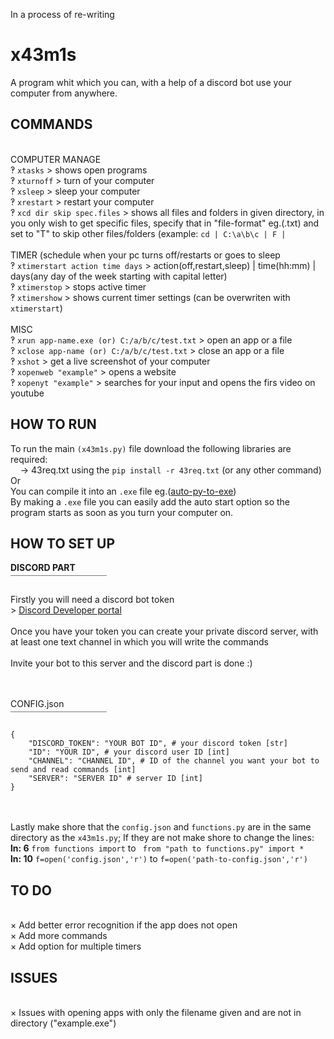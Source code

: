 In a process of re-writing 
# x43m1s
A program whit which you can, with a help of a discord bot use your computer from anywhere.


## COMMANDS
<br> COMPUTER MANAGE
<br>‽ `xtasks` > shows open programs
<br>‽ `xturnoff` > turn of your computer
<br>‽ `xsleep` > sleep your computer
<br>‽ `xrestart` > restart your computer
<br>‽ `xcd dir skip spec.files` > shows all files and folders in given directory, in you only wish to get specific files, specify that in "file-format" eg.(.txt) and set to "T" to skip other files/folders (example: `cd | C:\a\b\c | F | `
<br>
<br> TIMER (schedule when your pc turns off/restarts or goes to sleep
<br>‽ `xtimerstart action time days` > action(off,restart,sleep) | time(hh:mm) | days(any day of the week starting with capital letter)
<br>‽ `xtimerstop` > stops active timer
<br>‽ `xtimershow` > shows current timer settings (can be overwriten with `xtimerstart`)
<br>
<br> MISC
<br>‽ `xrun app-name.exe (or) C:/a/b/c/test.txt` > open an app or a file
<br>‽ `xclose app-name (or) C:/a/b/c/test.txt` > close an app or a file
<br>‽ `xshot` > get a live screenshot of your computer
<br>‽ `xopenweb "example"` > opens a website
<br>‽ `xopenyt "example"` > searches for your input and opens the firs video on youtube

## HOW TO RUN<br>

To run the main `(x43m1s.py)` file download the following libraries are required:
  <br>    -> 43req.txt using the `pip install -r 43req.txt` (or any other command)
<br>Or
<br>You can compile it into an ``.exe`` file eg.([auto-py-to-exe](https://pypi.org/project/auto-py-to-exe/))
<br>By making a `.exe` file you can easily add the auto start option so the program starts as soon as you turn your computer on.

## HOW TO SET UP<br>
**DISCORD PART**<br>￣￣￣￣￣￣￣￣￣￣￣<br>

Firstly you will need a discord bot token
<br>> [Discord Developer portal](https://discord.com/developers/applications)
<br>
<br>Once you have your token you can create your private discord server, with at least one text channel in which you will write the commands
<br><br>Invite your bot to this server and the discord part is done :)

<br><br>CONFIG.json<br>￣￣￣￣￣￣￣￣￣￣￣<br>
```
{
    "DISCORD_TOKEN": "YOUR BOT ID", # your discord token [str]
    "ID": "YOUR ID", # your discord user ID [int]
    "CHANNEL": "CHANNEL ID", # ID of the channel you want your bot to send and read commands [int]
    "SERVER": "SERVER ID" # server ID [int]
}
```
<br><br>Lastly make shore that the `config.json` and `functions.py` are in the same directory as the `x43m1s.py`; If they are not make shore to change the lines:<br>**ln: 6** ` from functions import ` to ` from "path to functions.py" import *` <br>**ln: 10** `f=open('config.json','r')` to `f=open('path-to-config.json','r')`<br>



## TO DO
<br>× Add better error recognition if the app does not open
<br>× Add more commands
<br>× Add option for multiple timers

## ISSUES
<br>× Issues with opening apps with only the filename given and are not in directory ("example.exe") 
